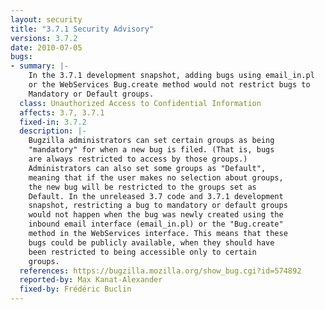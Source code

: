 ```yaml
---
layout: security
title: "3.7.1 Security Advisory"
versions: 3.7.2
date: 2010-07-05
bugs:
- summary: |-
    In the 3.7.1 development snapshot, adding bugs using email_in.pl
    or the WebServices Bug.create method would not restrict bugs to
    Mandatory or Default groups.
  class: Unauthorized Access to Confidential Information
  affects: 3.7, 3.7.1
  fixed-in: 3.7.2
  description: |-
    Bugzilla administrators can set certain groups as being
    "mandatory" for when a new bug is filed. (That is, bugs
    are always restricted to access by those groups.)
    Administrators can also set some groups as "Default",
    meaning that if the user makes no selection about groups,
    the new bug will be restricted to the groups set as
    Default. In the unreleased 3.7 code and 3.7.1 development
    snapshot, restricting a bug to mandatory or default groups
    would not happen when the bug was newly created using the
    inbound email interface (email_in.pl) or the "Bug.create"
    method in the WebServices interface. This means that these
    bugs could be publicly available, when they should have
    been restricted to being accessible only to certain
    groups.
  references: https://bugzilla.mozilla.org/show_bug.cgi?id=574892
  reported-by: Max Kanat-Alexander
  fixed-by: Frédéric Buclin
---
```

